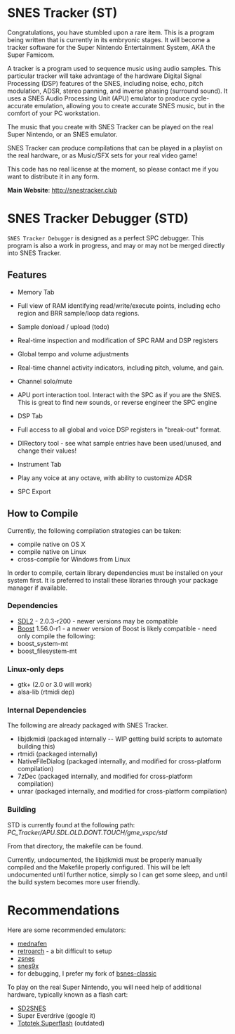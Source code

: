 SNES Tracker (ST)
============
Congratulations, you have stumbled upon a rare item. This is a program being written that is currently in its embryonic stages. It will become a tracker software for the Super Nintendo Entertainment System, AKA the Super Famicom.

A tracker is a program used to sequence music using audio samples. This particular tracker will take advantage of the hardware Digital Signal Processing (DSP) features of the SNES, including noise, echo, pitch modulation, ADSR, stereo panning, and inverse phasing (surround sound). It uses a SNES Audio Processing Unit (APU) emulator to produce cycle-accurate emulation, allowing you to create accurate SNES music, but in the comfort of your PC workstation.

The music that you create with SNES Tracker can be played on the real Super Nintendo, or an SNES emulator. 

SNES Tracker can produce compilations that can be played in a playlist on the real hardware, or as Music/SFX sets for your real video game!

This code has no real license at the moment, so please contact me if
you want to distribute it in any form.

**Main Website**: http://snestracker.club

SNES Tracker Debugger (STD)
===========================

``SNES Tracker Debugger`` is designed as a perfect SPC debugger. This program is also a work in progress, and may or may not be merged directly into SNES Tracker.

## Features

- Memory Tab
 - Full view of RAM identifying read/write/execute points, including echo region and BRR sample/loop data regions.
 - Sample donload / upload (todo)
 - Real-time inspection and modification of SPC RAM and DSP registers
 - Global tempo and volume adjustments
 - Real-time channel activity indicators, including pitch, volume, and gain.
 - Channel solo/mute
 - APU port interaction tool. Interact with the SPC as if you are the SNES. This is great to find new sounds, or reverse engineer the SPC engine
- DSP Tab
 - Full access to all global and voice DSP registers in "break-out" format.
 - DIRectory tool - see what sample entries have been used/unused, and change their values!
- Instrument Tab
 - Play any voice at any octave, with ability to customize ADSR

- SPC Export

## How to Compile

Currently, the following compilation strategies can be taken:

- compile native on OS X
- compile native on Linux
- cross-compile for Windows from Linux

In order to compile, certain library dependencies must be installed on your system first. It is preferred to install these libraries through your package manager if available.

### Dependencies

- [SDL2](https://www.libsdl.org/download-2.0.php) - 2.0.3-r200 - newer versions may be compatible
- [Boost](http://www.boost.org/users/history/ "Boost") 1.56.0-r1 - a newer version of Boost is likely compatible - need only compile the following: 
 - boost\_system-mt
 - boost\_filesystem-mt


### Linux-only deps

- gtk+ (2.0 or 3.0 will work)
- alsa-lib (rtmidi dep)

### Internal Dependencies

The following are already packaged with SNES Tracker.

- libjdkmidi (packaged internally -- WIP getting build scripts to automate building this)
- rtmidi (packaged internally)
- NativeFileDialog (packaged internally, and modified for cross-platform compilation)
- 7zDec (packaged internally, and modified for cross-platform compilation)
- unrar (packaged internally, and modified for cross-platform compilation)

### Building
STD is currently found at the following path:
*PC\_Tracker/APU.SDL.OLD.DONT.TOUCH/gme\_vspc/std*

From that directory, the makefile can be found.

Currently, undocumented, the libjdkmidi must be properly manually compiled and the Makefile properly configured. This will be left undocumented until further notice, simply so I can get some sleep, and until the build system becomes more user friendly.

Recommendations
===============
Here are some recommended emulators:

- [mednafen](http://mednafen.fobby.net/ "Mednafen")
- [retroarch](http://www.libretro.com/) - a bit difficult to setup
- [zsnes](http://www.zsnes.com/)
- [snes9x](http://www.snes9x.com/)
- for debugging, I prefer my fork of [bsnes-classic](https://github.com/bazzinotti/bsnes-classic)

To play on the real Super Nintendo, you will need help of additional hardware, typically known as a flash cart:

- [SD2SNES](https://sd2snes.de)
- Super Everdrive (google it)
- [Tototek Superflash](http://www.tototek.com/store/index.php?main_page=product_info&cPath=1_8_11&products_id=39) (outdated)
